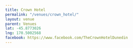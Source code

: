 ```yaml
---
title: Crown Hotel
permalink: "/venues/crown_hotel/"
layout: venue
parent: Venues
lat: -45.8773026
lng: 170.5002568
facebook: https://www.facebook.com/TheCrownHotelDunedin
---
```


